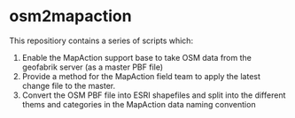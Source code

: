 osm2mapaction
=============
This repositiory contains a series of scripts which:
1. Enable the MapAction support base to take OSM data from the geofabrik server (as a master PBF file)
2. Provide a method for the MapAction field team to apply the latest change file to the master.
3. Convert the OSM PBF file into ESRI shapefiles and split into the different thems and categories in the MapAction data naming convention  

